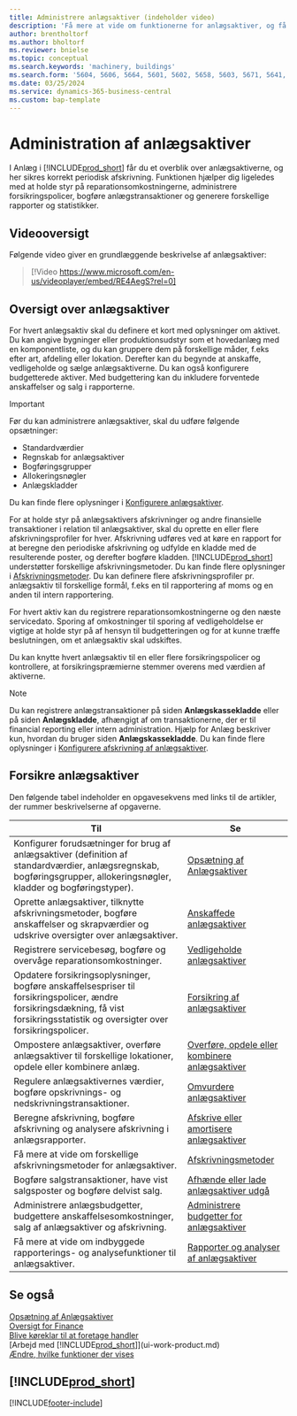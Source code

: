 ```yaml
---
title: Administrere anlægsaktiver (indeholder video)
description: 'Få mere at vide om funktionerne for anlægsaktiver, og få et overblik over, hvordan du arbejder med og administrerer anlægsaktiver.'
author: brentholtorf
ms.author: bholtorf
ms.reviewer: bnielse
ms.topic: conceptual
ms.search.keywords: 'machinery, buildings'
ms.search.form: '5604, 5606, 5664, 5601, 5602, 5658, 5603, 5671, 5641, 5629, 5633, 5634, 5649, 5622, 5650'
ms.date: 03/25/2024
ms.service: dynamics-365-business-central
ms.custom: bap-template
---
```


# Administration af anlægsaktiver

I Anlæg i [!INCLUDE[prod_short](includes/prod_short.md)] får du et overblik over anlægsaktiverne, og her sikres korrekt periodisk afskrivning. Funktionen hjælper dig ligeledes med at holde styr på reparationsomkostningerne, administrere forsikringspolicer, bogføre anlægstransaktioner og generere forskellige rapporter og statistikker.

## Videooversigt

Følgende video giver en grundlæggende beskrivelse af anlægsaktiver:

> [!Video https://www.microsoft.com/en-us/videoplayer/embed/RE4AegS?rel=0]

## Oversigt over anlægsaktiver

For hvert anlægsaktiv skal du definere et kort med oplysninger om aktivet. Du kan angive bygninger eller produktionsudstyr som et hovedanlæg med en komponentliste, og du kan gruppere dem på forskellige måder, f.eks efter art, afdeling eller lokation. Derefter kan du begynde at anskaffe, vedligeholde og sælge anlægsaktiverne. Du kan også konfigurere budgetterede aktiver. Med budgettering kan du inkludere forventede anskaffelser og salg i rapporterne.

> [!IMPORTANT]
> Før du kan administrere anlægsaktiver, skal du udføre følgende opsætninger:
>
> * Standardværdier
> * Regnskab for anlægsaktiver
> * Bogføringsgrupper
> * Allokeringsnøgler
> * Anlægskladder
>
> Du kan finde flere oplysninger i [Konfigurere anlægsaktiver](fa-setup.md).

For at holde styr på anlægsaktivers afskrivninger og andre finansielle transaktioner i relation til anlægsaktiver, skal du oprette en eller flere afskrivningsprofiler for hver. Afskrivning udføres ved at køre en rapport for at beregne den periodiske afskrivning og udfylde en kladde med de resulterende poster, og derefter bogføre kladden. [!INCLUDE[prod_short](includes/prod_short.md)] understøtter forskellige afskrivningsmetoder. Du kan finde flere oplysninger i [Afskrivningsmetoder](fa-depreciation-methods.md). Du kan definere flere afskrivningsprofiler pr. anlægsaktiv til forskellige formål, f.eks en til rapportering af moms og en anden til intern rapportering.

For hvert aktiv kan du registrere reparationsomkostningerne og den næste servicedato. Sporing af omkostninger til sporing af vedligeholdelse er vigtige at holde styr på af hensyn til budgetteringen og for at kunne træffe beslutningen, om et anlægsaktiv skal udskiftes.

Du kan knytte hvert anlægsaktiv til en eller flere forsikringspolicer og kontrollere, at forsikringspræmierne stemmer overens med værdien af aktiverne.

> [!NOTE]  
> Du kan registrere anlægstransaktioner på siden **Anlægskassekladde** eller på siden **Anlægskladde**, afhængigt af om transaktionerne, der er til financial reporting eller intern administration. Hjælp for Anlæg beskriver kun, hvordan du bruger siden **Anlægskassekladde**. Du kan finde flere oplysninger i [Konfigurere afskrivning af anlægsaktiver](fa-how-setup-depreciation.md).

## Forsikre anlægsaktiver

Den følgende tabel indeholder en opgavesekvens med links til de artikler, der rummer beskrivelserne af opgaverne.

| Til  | Se |
| --- | --- |
| Konfigurer forudsætninger for brug af anlægsaktiver (definition af standardværdier, anlægsregnskab, bogføringsgrupper, allokeringsnøgler, kladder og bogføringstyper). | [Opsætning af Anlægsaktiver](fa-setup.md)|
| Oprette anlægsaktiver, tilknytte afskrivningsmetoder, bogføre anskaffelser og skrapværdier og udskrive oversigter over anlægsaktiver. |[Anskaffede anlægsaktiver](fa-how-acquire.md) |
| Registrere servicebesøg, bogføre og overvåge reparationsomkostninger. |[Vedligeholde anlægsaktiver](fa-how-maintain.md) |
| Opdatere forsikringsoplysninger, bogføre anskaffelsespriser til forsikringspolicer, ændre forsikringsdækning, få vist forsikringsstatistik og oversigter over forsikringspolicer. |[Forsikring af anlægsaktiver](fa-how-insure.md) |
| Ompostere anlægsaktiver, overføre anlægsaktiver til forskellige lokationer, opdele eller kombinere anlæg. |[Overføre, opdele eller kombinere anlægsaktiver](fa-how-trans-split-combine.md) |
| Regulere anlægsaktivernes værdier, bogføre opskrivnings- og nedskrivningstransaktioner. |[Omvurdere anlægsaktiver](fa-how-revalue.md) |
| Beregne afskrivning, bogføre afskrivning og analysere afskrivning i anlægsrapporter. |[Afskrive eller amortisere anlægsaktiver](fa-how-depreciate-amortize.md) |
| Få mere at vide om forskellige afskrivningsmetoder for anlægsaktiver. |[Afskrivningsmetoder](fa-depreciation-methods.md) |
| Bogføre salgstransaktioner, have vist salgsposter og bogføre delvist salg. |[Afhænde eller lade anlægsaktiver udgå](fa-how-dispose-retire.md) |
| Administrere anlægsbudgetter, budgettere anskaffelsesomkostninger, salg af anlægsaktiver og afskrivning. |[Administrere budgetter for anlægsaktiver](fa-how-manage-budgets.md) |
| Få mere at vide om indbyggede rapporterings- og analysefunktioner til anlægsaktiver. | [Rapporter og analyser af anlægsaktiver](fa-reports.md) |

## Se også

[Opsætning af Anlægsaktiver](fa-setup.md)  
[Oversigt for Finance](finance.md)  
[Blive køreklar til at foretage handler](ui-get-ready-business.md)  
[Arbejd med [!INCLUDE[prod_short](includes/prod_short.md)]](ui-work-product.md)  
[Ændre, hvilke funktioner der vises](ui-experiences.md)  

## [!INCLUDE[prod_short](includes/free_trial_md.md)]  


[!INCLUDE[footer-include](includes/footer-banner.md)]
